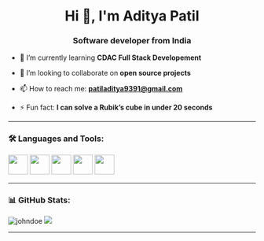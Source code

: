 <h1 align="center">Hi 👋, I'm Aditya Patil</h1>
<h3 align="center">Software developer from India</h3>

- 🌱 I’m currently learning **CDAC Full Stack Developement**

- 👯 I’m looking to collaborate on **open source projects**

- 📫 How to reach me: **patiladitya9391@gmail.com**

- ⚡ Fun fact: **I can solve a Rubik’s cube in under 20 seconds**

---

### 🛠️ Languages and Tools:

<p align="left">
  <img src="https://cdn.jsdelivr.net/gh/devicons/devicon/icons/react/react-original.svg" width="40" height="40"/>
  <img src="https://cdn.jsdelivr.net/gh/devicons/devicon/icons/typescript/typescript-original.svg" width="40" height="40"/>
  <img src="https://cdn.jsdelivr.net/gh/devicons/devicon/icons/javascript/javascript-original.svg" width="40" height="40"/>
  <img src="https://cdn.jsdelivr.net/gh/devicons/devicon/icons/html5/html5-original.svg" width="40" height="40"/>
  <img src="https://cdn.jsdelivr.net/gh/devicons/devicon/icons/css3/css3-original.svg" width="40" height="40"/>
</p>

---

### 📊 GitHub Stats:

<p align="left">
  <img src="https://github-readme-stats.vercel.app/api?username=johndoe&show_icons=true&theme=radical" alt="johndoe" />
  <img src="https://github-readme-stats.vercel.app/api/top-langs/?username=johndoe&layout=compact&theme=radical" />
</p>

---
